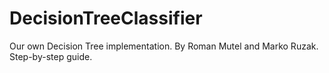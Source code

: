# DecisionTreeClassifier
Our own Decision Tree implementation. By Roman Mutel and Marko Ruzak.
Step-by-step guide.
